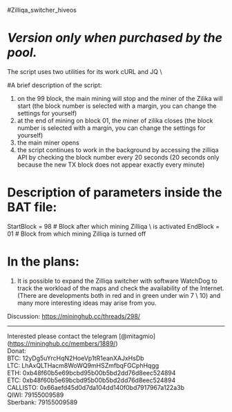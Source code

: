 
#Zilliqa_switcher_hiveos
# *Version only when purchased by the pool.*

The script uses two utilities for its work cURL and JQ \

#A brief description of the script:
1) on the 99 block, the main mining will stop and the miner of the Zilika will start (the block number is selected with a margin, you can change the settings for yourself) 
2) at the end of mining on block 01, the miner of zilika closes (the block number is selected with a margin, you can change the settings for yourself) 
3) the main miner opens
4) the script continues to work in the background by accessing the zilliqa API by checking the block number every 20 seconds (20 seconds only because the new TX block does not appear exactly every minute)

# Description of parameters inside the BAT file:

StartBlock = 98 # Block after which mining Zilliqa \ is activated
EndBlock = 01 # Block from which mining Zilliqa is turned off

# In the plans:
1) It is possible to expand the Zilliqa switcher with software WatchDog to track the workload of the maps and check the availability of the Internet. 
(There are developments both in red and in green under win 7 \ 10) 
and many more interesting ideas may arise from you.

Discussion: <https://mininghub.cc/threads/298/>

-------------------------------------------------- ------------ 
Interested please contact the telegram [@mitagmio] (https://mininghub.cc/members/1889/)\
Donat:\
BTC: 12yDg5uYrcHqN2HoeVp1tR1eanXAJxHsDb\
LTC: LhAxQLTHacm8WoWQ9mHSZmfbqFGCphHqgg\
ETH: 0xb48f60b5e69bcbd95b00b5bd2dd76d8eec524894\
ETC: 0xb48f60b5e69bcbd95b00b5bd2dd76d8eec524894\
CALLISTO: 0x66aefd45d0d7da104dd140f0bd7917967a122a3b
\
QIWI: 79155009589\
Sberbank: 79155009589
